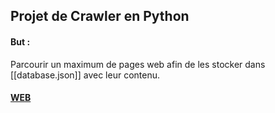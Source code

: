 ## Projet de Crawler en Python

#### But :

Parcourir un maximum de pages web afin de les stocker dans [[database.json]] avec leur contenu.

#### [WEB](https://github.com/nathan-004/Crawler_Python/blob/main/web.py)

